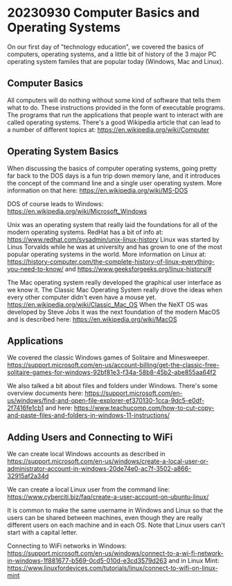 # 20230930 Computer Basics and Operating Systems 

On our first day of "technology education", we covered the basics of computers, operating systems, and a little bit of history of the 3 major PC operating system familes that are popular today (Windows, Mac and Linux).

## Computer Basics

All computers will do nothing without some kind of software that tells them what to do.  These instructions provided in the form of executable programs.  The programs that run the applications that people want to interact with are called operating systems.  There's a good Wikipedia article that can lead to a number of different topics at: https://en.wikipedia.org/wiki/Computer

## Operating System Basics

When discussing the basics of computer operating systems, going pretty far back to the DOS days is a fun trip down memory lane, and it introduces the concept of the command line and a single user operating system.  More information on that here: https://en.wikipedia.org/wiki/MS-DOS 

DOS of course leads to Windows: https://en.wikipedia.org/wiki/Microsoft_Windows

Unix was an operating system that really laid the foundations for all of the modern operating systems. RedHat has a bit of info at: https://www.redhat.com/sysadmin/unix-linux-history  Linux was started by Linus Torvalds while he was at university and has grown to one of the most popular operating systems in the world.  More information on Linux at: https://history-computer.com/the-complete-history-of-linux-everything-you-need-to-know/ and https://www.geeksforgeeks.org/linux-history/# 

The Mac operating system really developed the graphical user interface as we know it.  The Classic Mac Operating System really drove the ideas when every other computer didn't even have a mouse yet.  https://en.wikipedia.org/wiki/Classic_Mac_OS  When the NeXT OS was developed by Steve Jobs it was the next foundation of the modern MacOS and is described here: https://en.wikipedia.org/wiki/MacOS

## Applications

We covered the classic Windows games of Solitaire and Minesweeper. https://support.microsoft.com/en-us/account-billing/get-the-classic-free-solitaire-games-for-windows-92bf81e3-f34a-58b8-45b2-abe855aa64f2

We also talked a bit about files and folders under Windows.  There's some overview documents here: https://support.microsoft.com/en-us/windows/find-and-open-file-explorer-ef370130-1cca-9dc5-e0df-2f7416fe1cb1 and here: https://www.teachucomp.com/how-to-cut-copy-and-paste-files-and-folders-in-windows-11-instructions/

## Adding Users and Connecting to WiFi

We can create local Windows accounts as described in https://support.microsoft.com/en-us/windows/create-a-local-user-or-administrator-account-in-windows-20de74e0-ac7f-3502-a866-32915af2a34d

We can create a local Linux user from the command line: https://www.cyberciti.biz/faq/create-a-user-account-on-ubuntu-linux/

It is common to make the same username in Windows and Linux so that the users can be shared between machines, even though they are really different users on each machine and in each OS.  Note that Linux users can't start with a capital letter.

Connecting to WiFi networks in Windows: https://support.microsoft.com/en-us/windows/connect-to-a-wi-fi-network-in-windows-1f881677-b569-0cd5-010d-e3cd3579d263 and in Linux Mint: https://www.linuxfordevices.com/tutorials/linux/connect-to-wifi-on-linux-mint
